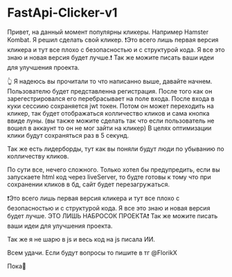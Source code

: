 # FastApi-Clicker-v1
Привет, на данный момент популярны кликеры. Например Hamster Kombat. Я решил сделать свой кликер. 
❗Это всего лишь первая версия кликера и тут все плохо с безопасностью и с структурой кода. Я все это знаю и новая версия будет лучше.❗
Так же можите писать ваши идеи для улучшения проекта.

👆 Я надеюсь вы прочитали то что написанно выше, давайте начнем.
Пользователю будет представленна регистрация. После того как он зарегестрировался его перебрасывает на поле входа. После входа в куки сессиию сохраняется jwt токен.
Потом он может переходить на кликер, так будет отображаться колличество кликов и сама кнопка ввиде луны. (вы также можите сделать так что если пользователь не вошел в аккаунт то он не мог зайти на кликер) 
В целях оптимизации клики будут сохраняться раз в 5 секунд. 

Так же есть лидерборды, тут как вы поняли будут люди по убыванию по колличеству кликов. 

По сути все, нечего сложного. Только хотел бы предупредить, если вы запускаете html код через liveServer, то будте готовы к тому что при сохранении кликов в бд, сайт будет перезагружаться.

❗Это всего лишь первая версия кликера и тут все плохо с безопасностью и с структурой кода. Я все это знаю и новая версия будет лучше. ЭТО ЛИШЬ НАБРОСОК ПРОЕКТА❗
Так же можите писать ваши идеи для улучшения проекта.

Так же я не шарю в js и весь код на js писала ИИ. 

Всем удачи. Если будут вопросы то пишите в тг @FlorikX

Пока👋
